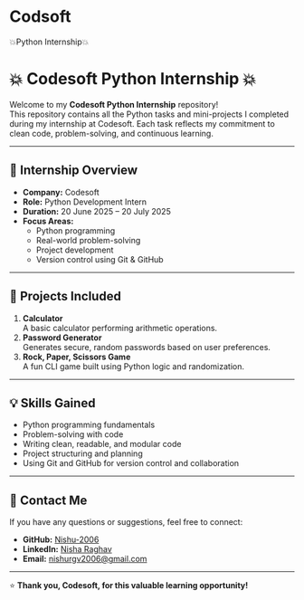 # Codsoft
💥Python Internship💥
# 💥 Codesoft Python Internship 💥

Welcome to my **Codesoft Python Internship** repository!  
This repository contains all the Python tasks and mini-projects I completed during my internship at Codesoft. Each task reflects my commitment to clean code, problem-solving, and continuous learning.

---

## 📝 Internship Overview

- **Company:** Codesoft  
- **Role:** Python Development Intern  
- **Duration:** 20 June 2025 – 20 July 2025  
- **Focus Areas:**  
  - Python programming  
  - Real-world problem-solving  
  - Project development  
  - Version control using Git & GitHub  

---

## 📂 Projects Included

1. **Calculator**  
   A basic calculator performing arithmetic operations.  
2. **Password Generator**  
   Generates secure, random passwords based on user preferences.  
3. **Rock, Paper, Scissors Game**  
   A fun CLI game built using Python logic and randomization.

---

## 💡 Skills Gained

- Python programming fundamentals  
- Problem-solving with code  
- Writing clean, readable, and modular code  
- Project structuring and planning  
- Using Git and GitHub for version control and collaboration  

---

## 📧 Contact Me

If you have any questions or suggestions, feel free to connect:

- **GitHub:** [Nishu-2006](https://github.com/Nishu-2006)  
- **LinkedIn:** [Nisha Raghav](https://www.linkedin.com/in/nisha-raghav)  
- **Email:** nishurgv2006@gmail.com  

---

⭐ **Thank you, Codesoft, for this valuable learning opportunity!**
